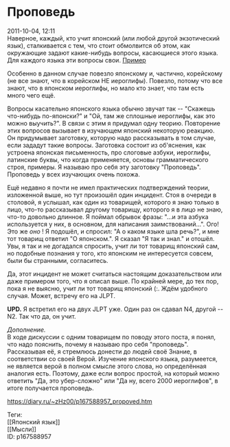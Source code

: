 Проповедь
==========

   
 2011-10-04, 12:11   
  Наверное, каждый, кто учит японский (или любой другой экзотический язык), сталкивается с тем, что стоит обмолвится об этом, как окружающие задают какие-нибудь вопросы, касающиеся этого языка. Для каждого языка эти вопросы свои.  [Пример](http://peskarlib.ru/lib.php?id_sst=263)    
   
 Особенно в данном случае повезло японскому и, частично, корейскому (не все знают, что в корейском НЕ иероглифы). Повезло, потому что все знают, что в японском иероглифы, но мало кто знает, что там есть много чего ещё.   
   
 Вопросы касательно японского языка обычно звучат так --   "Скажешь что-нибудь по-японски?"   и "Ой, там же сплошные иероглифы, как это можно выучить?". В связи с этим я придумал одну теорию. Повторение этих вопросов вызывает в изучающем японский некоторую реакцию. Он придумывает заготовку, которую надо рассказывать в том случае, если зададут такие вопросы. Заготовка состоит из об'яснения, как устроена японская письменность, про слоговые азбуки, иероглифы, латинские буквы, что когда применяется, основы грамматического строя, примеры. Я называю про себя эту заготовку "Проповедь". Проповедь у всех изучающих очень похожа.   
   
 Ещё недавно я почти не имел практических подтверждений теории, изложенной выше, но тут произошёл один инцидент. Стоя в очереди в столовой, я услышал, как один из товарищей, которого я знаю только в лицо, что-то рассказывал другому товарищу, которого я в лицо не знаю, что-то довольно длинное. Я поймал обрывок фразы: "...и эта азбука используется у них, в основном, для написания заимствований...". Ого! Это же  *оно*  ! Я подошёл, и спросил: "А о каком языке шла речь?", и мне тот товарищ ответил "О японском.". Я сказал "Я так и знал." и отошёл. Увы, я так и не догадался спросить, учит ли тот товарищ японский сам, но подобные познания у того, кто японским не интересуется совсем, были бы странными, согласитесь.   
   
 Да, этот инцидент не может считаться настоящим доказательством или даже примером того, что я описал выше. По крайней мере, до тех пор, пока я не выясню, учит ли тот товарищ японский (:. Ждём удобного случая. Может, встречу его на JLPT.   
   
  **UPD.**  Я встретил его на двух JLPT уже. Один раз он сдавал N4, другой -- N2. Так что да, он учит.   
   
  *Дополнение.*    
 В ходе дискуссии с одним товарищем по поводу этого поста, я понял, что надо пояснить, почему я называю про себя "проповедь". Рассказывая её, я стремлюсь донести до людей своё Знание, в соответствии со своей Верой. Изучение японского языка, разумеется, не является верой в полном смысле этого слова, но определённая аналогия есть. Поэтому, даже если вопрос простой, на который можно ответить "Да, это убер-сложно" или "Да ну, всего 2000 иероглифов", в итоге получается проповедь.   
    
 <https://diary.ru/~zHz00/p167588957_propoved.htm>   
   
 Теги:   
 [[Японский язык]]   
 [[Мысли]]   
 ID: p167588957
